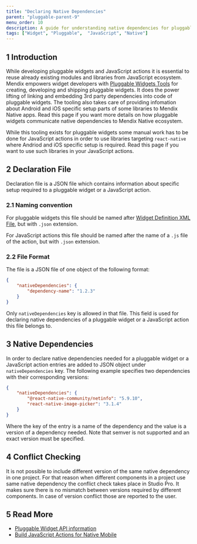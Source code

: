 ```yaml
---
title: "Declaring Native Dependencies"
parent: "pluggable-parent-9"
menu_order: 10
description: A guide for understanding native dependencies for pluggable widgets and JavaScript actions.
tags: ["Widget", "Pluggable",  "JavaScript", "Native"]
---
```


## 1 Introduction

While developing pluggable widgets and JavaScript actions it is essential to reuse already existing modules and libraries from JavaScript ecosystem. Mendix empowers widget developers with [Pluggable Widgets Tools](https://github.com/mendix/widgets-resources/tree/master/packages/tools/pluggable-widgets-tools) for creating, developing and shipping pluggable widgets. It does the power lifting of linking and embedding 3rd party dependencies into code of pluggable widgets. The tooling also takes care of providing infomation about Android and iOS specific setup parts of some libraries to Mendix Native apps. Read this page if you want more details on how pluggable widgets communicate native dependencies to Mendix Native ecosystem.

While this tooling exists for pluggable widgets some manual work has to be done for JavaScript actions in order to use libraries targeting `react-native` where Andriod and iOS specific setup is required. Read this page if you want to use such libraries in your JavaScript actions.


## 2 Declaration File

Declaration file is a JSON file which contains information about specific setup required to a pluggable widget or a JavaScript action.

### 2.1 Naming convention

For pluggable widgets this file should be named after [Widget Definition XML File](pluggable-widgets#widget-definition), but with `.json` extension.

For JavaScript actions this file should be named after the name of a `.js` file of the action, but with `.json` extension.

### 2.2 File Format

The file is a JSON file of one object of the following format:

```json
{
    "nativeDependencies": {
        "dependency-name": "1.2.3"
    }
}
```

Only `nativeDependencies` key is allowed in that file. This field is used for declaring native dependencies of a pluggable widget or a JavaScript action this file belongs to.


## 3 Native Dependencies

In order to declare native dependencies needed for a pluggable widget or a JavaScript action entries are added to JSON object under `nativeDependencies` key. The following example specifies two dependencies with their corresponding versions:

```json
{
    "nativeDependencies": {
        "@react-native-community/netinfo": "5.9.10",
        "react-native-image-picker": "3.1.4"
    }
}
```

Where the key of the entry is a name of the dependency and the value is a version of a dependency needed. Note that semver is not supported and an exact version must be specified.


## 4 Conflict Checking

It is not possible to include different version of the same native dependency in one project. For that reason when different components in a project use same native dependency the conflict check takes place in Studio Pro. It makes sure there is no mismatch between versions required by different components. In case of version conflict those are reported to the user.


## 5 Read More

* [Pluggable Widget API information](pluggable-parent-9)
* [Build JavaScript Actions for Native Mobile](/howto/extensibility/create-native-javascript-action)